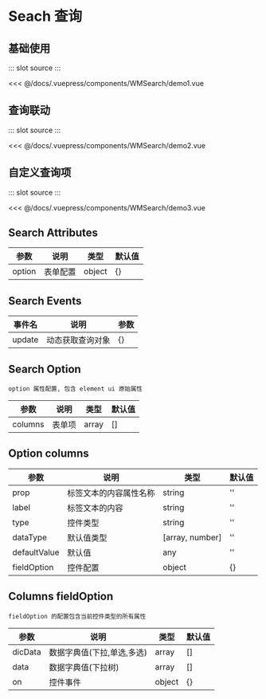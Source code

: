 # Seach 查询

## 基础使用

<Demo-index>
::: slot source
<WMSearch-demo1></WMSearch-demo1>
:::

<<< @/docs/.vuepress/components/WMSearch/demo1.vue

</Demo-index>

## 查询联动

<Demo-index>
::: slot source
<WMSearch-demo2></WMSearch-demo2>
:::

<<< @/docs/.vuepress/components/WMSearch/demo2.vue

</Demo-index>

## 自定义查询项

<Demo-index>
::: slot source
<WMSearch-demo3></WMSearch-demo3>
:::

<<< @/docs/.vuepress/components/WMSearch/demo3.vue

</Demo-index>

## Search Attributes

| 参数   | 说明     | 类型   | 默认值 |
| ------ | -------- | ------ | ------ |
| option | 表单配置 | object | {}     |

## Search Events

| 事件名 | 说明             | 参数 |
| ------ | ---------------- | ---- |
| update | 动态获取查询对象 | {}   |

## Search Option

`option 属性配置, 包含 element ui 原始属性 `

| 参数    | 说明   | 类型  | 默认值 |
| ------- | ------ | ----- | ------ |
| columns | 表单项 | array | []     |

## Option columns

| 参数         | 说明                   | 类型            | 默认值 |
| ------------ | ---------------------- | --------------- | ------ |
| prop         | 标签文本的内容属性名称 | string          | ''     |
| label        | 标签文本的内容         | string          | ''     |
| type         | 控件类型               | string          | ''     |
| dataType     | 默认值类型             | [array, number] | ''     |
| defaultValue | 默认值                 | any             | ''     |
| fieldOption  | 控件配置               | object          | {}     |

## Columns fieldOption

`fieldOption 的配置包含当前控件类型的所有属性`

| 参数    | 说明                       | 类型   | 默认值 |
| ------- | -------------------------- | ------ | ------ |
| dicData | 数据字典值(下拉,单选,多选) | array  | []     |
| data    | 数据字典值(下拉树)         | array  | []     |
| on      | 控件事件                   | object | {}     |
